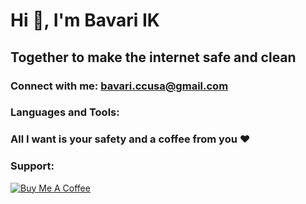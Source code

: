 # Hi 👋, I'm Bavari IK
## Together to make the internet safe and clean

### Connect with me: bavari.ccusa@gmail.com

### Languages and Tools:
<!-- Your icons here -->

### All I want is your safety and a coffee from you ❤️

### Support:
[![Buy Me A Coffee](https://cdn.buymeacoffee.com/buttons/v2/default-yellow.png)](https://www.buymeacoffee.com/bavari)
